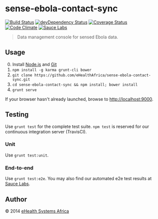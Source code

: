 # sense-ebola-contact-sync

[![Build Status][travis-image]][travis-url]
[![devDependency Status][daviddm-image]][daviddm-url]
[![Coverage Status][coveralls-image]][coveralls-url]
[![Code Climate][codeclimate-image]][codeclimate-url]
[![Sauce Labs][saucelabs-image]][saucelabs-url]

[travis-url]: https://travis-ci.org/eHealthAfrica/sense-ebola-contact-sync
[travis-image]: https://travis-ci.org/eHealthAfrica/sense-ebola-contact-sync.png?branch=master
[daviddm-url]: https://david-dm.org/eHealthAfrica/sense-ebola-contact-sync#info=devDependencies
[daviddm-image]: https://david-dm.org/eHealthAfrica/sense-ebola-contact-sync/dev-status.png?theme=shields.io
[coveralls-url]: https://coveralls.io/r/eHealthAfrica/sense-ebola-contact-sync
[coveralls-image]: https://coveralls.io/repos/eHealthAfrica/sense-ebola-contact-sync/badge.png
[codeclimate-url]: https://codeclimate.com/github/eHealthAfrica/sense-ebola-contact-sync
[codeclimate-image]: https://codeclimate.com/github/eHealthAfrica/sense-ebola-contact-sync.png
[saucelabs-url]: https://saucelabs.com/u/sense-ebola-dash
[saucelabs-image]: https://saucelabs.com/buildstatus/sense-ebola-dash

> Data management console for sensed Ebola data.

## Usage

0. Install [Node.js][] and [Git][]
1. `npm install -g karma grunt-cli bower`
2. `git clone https://github.com/eHealthAfrica/sense-ebola-contact-sync.git`
3. `cd sense-ebola-contact-sync && npm install; bower install`
4. `grunt serve`

If your browser hasn't already launched, browse to <http://localhost:9000>.

[Node.js]: http://nodejs.org
[Git]: http://git-scm.com

## Testing

Use `grunt test` for the complete test suite. `npm test` is reserved for our
continuous integration server (TravisCI).

### Unit

Use `grunt test:unit`.

### End-to-end

Use `grunt test:e2e`. You may also find our automated e2e test results at
[Sauce Labs][saucelabs-url].

## Author

© 2014 [eHealth Systems Africa](http://ehealthafrica.org)
